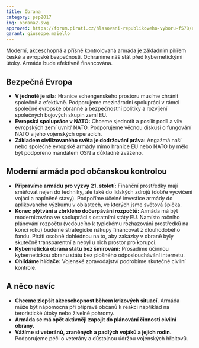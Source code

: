 ```yaml
---
title: Obrana
category: psp2017
img: obrana2.svg
approved: https://forum.pirati.cz/hlasovani-republikoveho-vyboru-f578/rv-46-2017-program-2017-obrana-r-h-1-k-t37508.html
garant: giuseppe.maiello
---
```


Moderní, akceschopná a přísně kontrolovaná armáda je základním pilířem české a evropské bezpečnosti. Ochráníme náš stát před kybernetickými útoky. Armáda bude efektivně financována.

## Bezpečná Evropa

* **V jednotě je síla:** Hranice schengenského prostoru musíme chránit společně a efektivně. Podporujeme mezinárodní spolupráci v rámci společné evropské obranné a bezpečnostní politiky a rozvíjení společných bojových skupin zemí EU.
* **Evropská spolupráce v NATO:** Chceme sjednotit a posílit podíl a vliv evropských zemí uvnitř NATO. Podporujeme věcnou diskusi o fungování NATO a jeho vojenských operacích.
* **Základem civilizovaného světa je dodržování práva:** Angažmá naší nebo společné evropské armády mimo hranice EU nebo NATO by mělo být podpořeno mandátem OSN a důkladně zváženo.

##  Moderní armáda pod občanskou kontrolou

* **Připravíme armádu pro výzvy 21. století:** Finanční prostředky mají směřovat nejen do techniky, ale také do lidských zdrojů (dobře vycvičení vojáci a naplněné stavy). Podpoříme účelné investice armády do aplikovaného výzkumu v oblastech, ve kterých jsme světová špička.
* **Konec plýtvání a zbrklého dočerpávání rozpočtů:** Armáda má být modernizována ve spolupráci s ostatními státy EU. Namísto ročního plánování rozpočtu (vedoucího k typickému rozhazování prostředků na konci roku) budeme strategické nákupy financovat z dlouhodobého fondu. Piráti osobně dohlédnou na to, aby zakázky v obraně byly skutečně transparentní a nebyl u nich prostor pro korupci.
* **Kybernetická obrana státu bez šmírování:** Prosadíme účinnou kybernetickou obranu státu bez plošného odposlouchávání internetu.
* **Ohlídáme hlídače:** Vojenské zpravodajství podrobíme skutečné civilní kontrole.

## A něco navíc

* **Chceme zlepšit akceschopnost během krizových situací.** Armáda může být nápomocna při přípravě občanů k reakci například na teroristické útoky nebo živelné pohromy.
* **Armáda se má opět aktivněji zapojit do plánování činnosti civilní obrany.**
* **Vážíme si veteránů, zraněných a padlých vojáků a jejich rodin.** Podporujeme péči o veterány a důstojnou údržbu vojenských hřbitovů.
